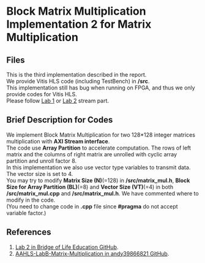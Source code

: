 # Block Matrix Multiplication Implementation 2 for Matrix Multiplication
## Files
This is the third implementation described in the report.<br>
We provide Vitis HLS code (including TestBench) in **/src**.<br>
This implementation still has bug when running on FPGA, and thus we only provide codes for Vitis HLS.<br>
Please follow [Lab 1](https://github.com/bol-edu/course-lab_1) or [Lab 2](https://github.com/bol-edu/course-lab_2) stream part.
## Brief Description for Codes
We implement Block Matrix Multiplication for two 128*128 integer matrices multiplication with **AXI Stream interface**.<br>
The code use **Array Partition** to accelerate computation. The rows of left matrix and the columns of right matrix are unrolled with cyclic array partition and unroll factor 8.<br>
In this implementation we also use vector type variables to transmit data. The vector size is set to 4.<br>
You may try to modify **Matrix Size (N)**(=128) in **/src/matrix_mul.h**, **Block Size for Array Partition (BL)**(=8) and **Vector Size (VT)**(=4) in both **/src/matrix_mul.cpp** and **/src/matrix_mul.h**. We have commented where to modify in the code.<br>
(You need to change code in **.cpp** file since **#pragma** do not accept variable factor.)
## References
1. [Lab 2 in Bridge of Life Education GitHub](https://github.com/bol-edu/course-lab_2).<br>
2. [AAHLS-LabB-Matrix-Multiplication in andy39866821 GitHub](https://github.com/andy39866821/AAHLS-LabB-Matrix-Multiplication).

